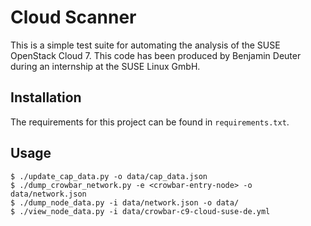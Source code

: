 # Cloud Scanner

This is a simple test suite for automating the analysis of the SUSE OpenStack Cloud 7. This code has been produced by Benjamin Deuter during an internship at the SUSE Linux GmbH.

## Installation

The requirements for this project can be found in `requirements.txt`.

## Usage

```
$ ./update_cap_data.py -o data/cap_data.json
$ ./dump_crowbar_network.py -e <crowbar-entry-node> -o data/network.json
$ ./dump_node_data.py -i data/network.json -o data/
$ ./view_node_data.py -i data/crowbar-c9-cloud-suse-de.yml
```
